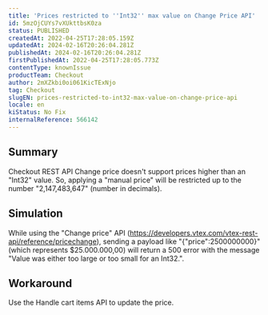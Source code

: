 ```yaml
---
title: 'Prices restricted to ''Int32'' max value on Change Price API'
id: 5mzOjCUYs7vXUkttbsK0za
status: PUBLISHED
createdAt: 2022-04-25T17:28:05.159Z
updatedAt: 2024-02-16T20:26:04.281Z
publishedAt: 2024-02-16T20:26:04.281Z
firstPublishedAt: 2022-04-25T17:28:05.773Z
contentType: knownIssue
productTeam: Checkout
author: 2mXZkbi0oi061KicTExNjo
tag: Checkout
slugEN: prices-restricted-to-int32-max-value-on-change-price-api
locale: en
kiStatus: No Fix
internalReference: 566142
---
```


## Summary


Checkout REST API Change price doesn't support prices higher than an "Int32" value. So, applying a "manual price" will be restricted up to the number "2,147,483,647" (number in decimals).


##

## Simulation


While using the "Change price" API (https://developers.vtex.com/vtex-rest-api/reference/pricechange), sending a payload like "{"price":2500000000}" (which represents $25.000.000,00) will return a 500 error with the message "Value was either too large or too small for an Int32.".


##

## Workaround


Use the Handle cart items API to update the price.




